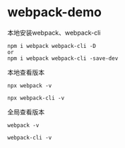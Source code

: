 # webpack-demo
本地安装webpack、webpack-cli
```
npm i webpack webpack-cli -D
or
npm i webpack webpack-cli -save-dev
```

本地查看版本
```
npx webpack -v

npx webpack-cli -v
```

全局查看版本
```
webpack -v

webpack-cli -v
```